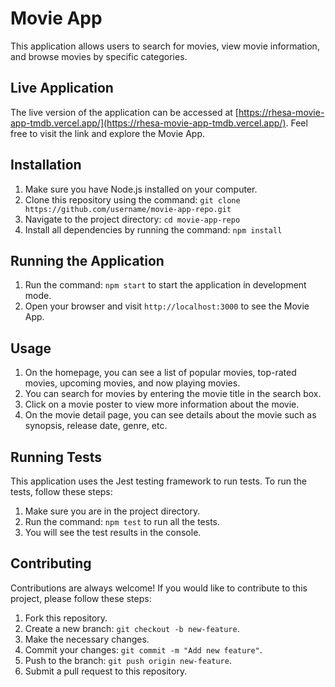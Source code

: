 # Movie App

This application allows users to search for movies, view movie information, and browse movies by specific categories.

## Live Application

The live version of the application can be accessed at [https://rhesa-movie-app-tmdb.vercel.app/](https://rhesa-movie-app-tmdb.vercel.app/). Feel free to visit the link and explore the Movie App.

## Installation

1. Make sure you have Node.js installed on your computer.
2. Clone this repository using the command: `git clone https://github.com/username/movie-app-repo.git`
3. Navigate to the project directory: `cd movie-app-repo`
4. Install all dependencies by running the command: `npm install`

## Running the Application

1. Run the command: `npm start` to start the application in development mode.
2. Open your browser and visit `http://localhost:3000` to see the Movie App.

## Usage

1. On the homepage, you can see a list of popular movies, top-rated movies, upcoming movies, and now playing movies.
2. You can search for movies by entering the movie title in the search box.
3. Click on a movie poster to view more information about the movie.
4. On the movie detail page, you can see details about the movie such as synopsis, release date, genre, etc.

## Running Tests

This application uses the Jest testing framework to run tests. To run the tests, follow these steps:

1. Make sure you are in the project directory.
2. Run the command: `npm test` to run all the tests.
3. You will see the test results in the console.

## Contributing

Contributions are always welcome! If you would like to contribute to this project, please follow these steps:

1. Fork this repository.
2. Create a new branch: `git checkout -b new-feature`.
3. Make the necessary changes.
4. Commit your changes: `git commit -m "Add new feature"`.
5. Push to the branch: `git push origin new-feature`.
6. Submit a pull request to this repository.
